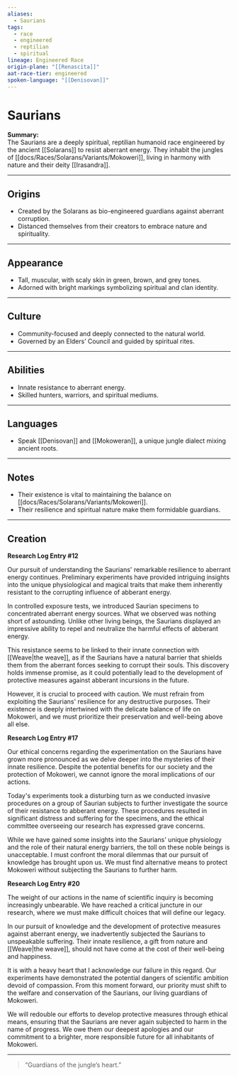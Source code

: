 ```yaml
---
aliases:
  - Saurians
tags:
  - race
  - engineered
  - reptilian
  - spiritual
lineage: Engineered Race
origin-plane: "[[Renascita]]"
aat-race-tier: engineered
spoken-language: "[[Denisovan]]"
---
```


# Saurians

**Summary:**  
The Saurians are a deeply spiritual, reptilian humanoid race engineered by the ancient [[Solarans]] to resist aberrant energy. They inhabit the jungles of [[docs/Races/Solarans/Variants/Mokoweri]], living in harmony with nature and their deity [[Irasandra]].

---

## Origins

- Created by the Solarans as bio-engineered guardians against aberrant corruption.  
- Distanced themselves from their creators to embrace nature and spirituality.

---

## Appearance

- Tall, muscular, with scaly skin in green, brown, and grey tones.  
- Adorned with bright markings symbolizing spiritual and clan identity.

---

## Culture

- Community-focused and deeply connected to the natural world.  
- Governed by an Elders’ Council and guided by spiritual rites.

---

## Abilities

- Innate resistance to aberrant energy.  
- Skilled hunters, warriors, and spiritual mediums.

---

## Languages

- Speak [[Denisovan]] and [[Mokoweran]], a unique jungle dialect mixing ancient roots.

---

## Notes

- Their existence is vital to maintaining the balance on [[docs/Races/Solarans/Variants/Mokoweri]].  
- Their resilience and spiritual nature make them formidable guardians.

---

## Creation

**Research Log Entry #12**

Our pursuit of understanding the Saurians' remarkable resilience to aberrant energy continues. Preliminary experiments have provided intriguing insights into the unique physiological and magical traits that make them inherently resistant to the corrupting influence of abberant energy.

In controlled exposure tests, we introduced Saurian specimens to concentrated aberrant energy sources. What we observed was nothing short of astounding. Unlike other living beings, the Saurians displayed an impressive ability to repel and neutralize the harmful effects of abberant energy.

This resistance seems to be linked to their innate connection with [[Weave|the weave]], as if the Saurians have a natural barrier that shields them from the aberrant forces seeking to corrupt their souls. This discovery holds immense promise, as it could potentially lead to the development of protective measures against abberant incursions in the future.

However, it is crucial to proceed with caution. We must refrain from exploiting the Saurians' resilience for any destructive purposes. Their existence is deeply intertwined with the delicate balance of life on Mokoweri, and we must prioritize their preservation and well-being above all else.

**Research Log Entry #17**

Our ethical concerns regarding the experimentation on the Saurians have grown more pronounced as we delve deeper into the mysteries of their innate resilience. Despite the potential benefits for our society and the protection of Mokoweri, we cannot ignore the moral implications of our actions.

Today's experiments took a disturbing turn as we conducted invasive procedures on a group of Saurian subjects to further investigate the source of their resistance to abberant energy. These procedures resulted in significant distress and suffering for the specimens, and the ethical committee overseeing our research has expressed grave concerns.

While we have gained some insights into the Saurians' unique physiology and the role of their natural energy barriers, the toll on these noble beings is unacceptable. I must confront the moral dilemmas that our pursuit of knowledge has brought upon us. We must find alternative means to protect Mokoweri without subjecting the Saurians to further harm.

**Research Log Entry #20**

The weight of our actions in the name of scientific inquiry is becoming increasingly unbearable. We have reached a critical juncture in our research, where we must make difficult choices that will define our legacy.

In our pursuit of knowledge and the development of protective measures against aberrant energy, we inadvertently subjected the Saurians to unspeakable suffering. Their innate resilience, a gift from nature and [[Weave|the weave]], should not have come at the cost of their well-being and happiness.

It is with a heavy heart that I acknowledge our failure in this regard. Our experiments have demonstrated the potential dangers of scientific ambition devoid of compassion. From this moment forward, our priority must shift to the welfare and conservation of the Saurians, our living guardians of Mokoweri.

We will redouble our efforts to develop protective measures through ethical means, ensuring that the Saurians are never again subjected to harm in the name of progress. We owe them our deepest apologies and our commitment to a brighter, more responsible future for all inhabitants of Mokoweri.

---

> “Guardians of the jungle’s heart.”
